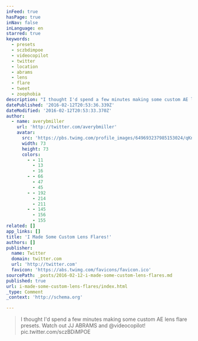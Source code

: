 ```yaml
---
inFeed: true
hasPage: true
inNav: false
inLanguage: en
starred: true
keywords:
  - presets
  - sczbdimpoe
  - videocopilot
  - twitter
  - location
  - abrams
  - lens
  - flare
  - tweet
  - zoophobia
description: "I thought I'd spend a few minutes making some custom AE lens flare presets. Watch out JJ ABRAMS and @videocopilot! pic.twitter.com/sczBDiMPOE"
datePublished: '2016-02-12T20:53:36.339Z'
dateModified: '2016-02-12T20:53:33.370Z'
author:
  - name: averybmiller
    url: 'http://twitter.com/averybmiller'
    avatar:
      src: 'https://pbs.twimg.com/profile_images/649693237985153024/qKnJ13ll_bigger.png'
      width: 73
      height: 73
      colors:
        - - 11
          - 13
          - 16
        - - 66
          - 47
          - 45
        - - 192
          - 214
          - 211
        - - 145
          - 156
          - 155
related: []
app_links: []
title: 'I Made Some Custom Lens Flares!'
authors: []
publisher:
  name: Twitter
  domain: twitter.com
  url: 'http://twitter.com'
  favicon: 'https://abs.twimg.com/favicons/favicon.ico'
sourcePath: _posts/2016-02-12-i-made-some-custom-lens-flares.md
published: true
url: i-made-some-custom-lens-flares/index.html
_type: Comment
_context: 'http://schema.org'

---
```

> I thought I'd spend a few minutes making some custom AE lens flare presets. Watch out JJ ABRAMS and @videocopilot! pic.twitter.com/sczBDiMPOE